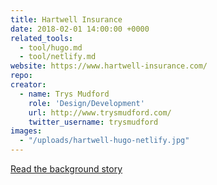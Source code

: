 ```yaml
---
title: Hartwell Insurance
date: 2018-02-01 14:00:00 +0000
related_tools:
  - tool/hugo.md
  - tool/netlify.md
website: https://www.hartwell-insurance.com/
repo:
creator:
  - name: Trys Mudford
    role: 'Design/Development'
    url: http://www.trysmudford.com/
    twitter_username: trysmudford
images:
  - "/uploads/hartwell-hugo-netlify.jpg"
---
```


[Read the background story](http://www.trysmudford.com/perfomance-wins-with-hugo-and-netlify/)
